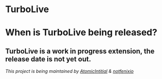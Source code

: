 # TurboLive

# When is TurboLive being released?
## TurboLive is a work in progress extension, the release date is not yet out.




*This project is being maintained by [AtomicIntitial](https://github.com/AtomicInitial) & [notfenixio](https://github.com/notfenixio)*


<link rel="icon" type="image/x-icon" href="{{ 'favicon.ico' | relative_url }}">

<script>window.onload = function() {document.querySelector("footer").remove()};</script>